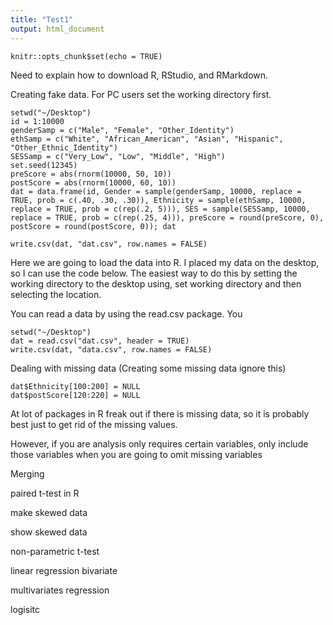 ```yaml
---
title: "Test1"
output: html_document
---
```


```{r setup, include=FALSE}
knitr::opts_chunk$set(echo = TRUE)
```
Need to explain how to download R, RStudio, and RMarkdown.

Creating fake data.  For PC users set the working directory first.
```{r}
setwd("~/Desktop")
id = 1:10000
genderSamp = c("Male", "Female", "Other_Identity")
ethSamp = c("White", "African_American", "Asian", "Hispanic", "Other_Ethnic_Identity")
SESSamp = c("Very_Low", "Low", "Middle", "High")
set.seed(12345)
preScore = abs(rnorm(10000, 50, 10))
postScore = abs(rnorm(10000, 60, 10))
dat = data.frame(id, Gender = sample(genderSamp, 10000, replace = TRUE, prob = c(.40, .30, .30)), Ethnicity = sample(ethSamp, 10000, replace = TRUE, prob = c(rep(.2, 5))), SES = sample(SESSamp, 10000, replace = TRUE, prob = c(rep(.25, 4))), preScore = round(preScore, 0), postScore = round(postScore, 0)); dat

write.csv(dat, "dat.csv", row.names = FALSE)
```
Here we are going to load the data into R.  I placed my data on the desktop, so I can use the code below.  The easiest way to do this by setting the working directory to the desktop using, set working directory and then selecting the location.  

You can read a data by using the read.csv package.  You 
```{r}
setwd("~/Desktop")
dat = read.csv("dat.csv", header = TRUE)
write.csv(dat, "data.csv", row.names = FALSE)

```
Dealing with missing data (Creating some missing data ignore this)
```{r}
dat$Ethnicity[100:200] = NULL
dat$postScore[120:220] = NULL
```
At lot of packages in R freak out if there is missing data, so it is probably best just to get rid of the missing values.  


However, if you are analysis only requires certain variables, only include those variables when you are going to omit missing variables

Merging

paired t-test in R

make skewed data

show skewed data

non-parametric t-test

linear regression bivariate

multivariates regression 

logisitc

